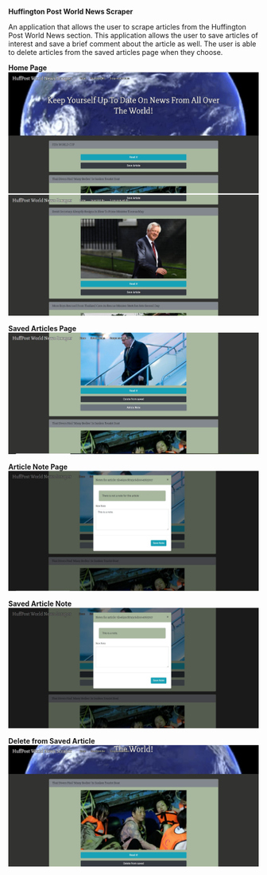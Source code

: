 **Huffington Post World News Scraper**

An application that allows the user to scrape articles from the Huffington Post World News section. This application allows the user to save articles of interest and save a brief comment about the article as well. The user is able to delete articles from the saved articles page when they choose.

**Home Page**
![](/assets/images/home.jpg)
![](/assets/images/home2.jpg)

**Saved Articles Page**
![](/assets/images/saved.jpg)

**Article Note Page**
![](/assets/images/note.jpg)

**Saved Article Note**
![](/assets/images/savednote.jpg)

**Delete from Saved Article**
![](/assets/images/delete.jpg)